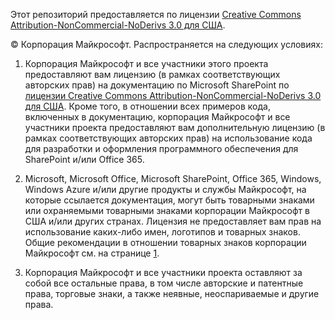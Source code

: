 Этот репозиторий предоставляется по лицензии [Creative Commons Attribution-NonCommercial-NoDerivs 3.0 для США](https://creativecommons.org/licenses/by-nc-nd/3.0/us).

© Корпорация Майкрософт.  Распространяется на следующих условиях:

1. Корпорация Майкрософт и все участники этого проекта предоставляют вам лицензию (в рамках соответствующих авторских прав) на документацию по Microsoft SharePoint по [лицензии Creative Commons Attribution-NonCommercial-NoDerivs 3.0 для США](https://creativecommons.org/licenses/by-nc-nd/3.0/us/legalcode).  Кроме того, в отношении всех примеров кода, включенных в документацию, корпорация Майкрософт и все участники проекта предоставляют вам дополнительную лицензию (в рамках соответствующих авторских прав) на использование кода для разработки и оформления программного обеспечения для SharePoint и/или Office 365.

2. Microsoft, Microsoft Office, Microsoft SharePoint, Office 365, Windows, Windows Azure и/или другие продукты и службы Майкрософт, на которые ссылается документация, могут быть товарными знаками или охраняемыми товарными знаками корпорации Майкрософт в США и/или других странах. Лицензия не предоставляет вам прав на использование каких-либо имен, логотипов и товарных знаков. Общие рекомендации в отношении товарных знаков корпорации Майкрософт см. на странице [1](http://go.microsoft.com/fwlink/?LinkID=254653).

3. Корпорация Майкрософт и все участники проекта оставляют за собой все остальные права, в том числе авторские и патентные права, торговые знаки, а также неявные, неоспариваемые и другие права.

